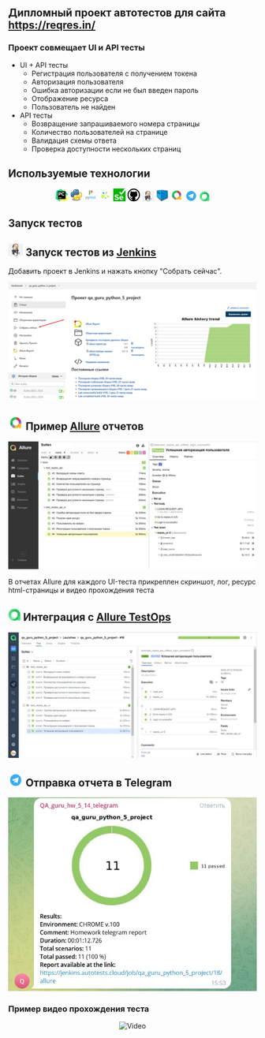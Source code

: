 ## Дипломный проект автотестов для сайта https://reqres.in/

### Проект совмещает UI и API тесты
* UI + API тесты
    * Регистрация пользователя с получением токена
    * Авторизация пользователя
    * Ошибка авторизации если не был введен пароль
    * Отображение ресурса
    * Пользователь не найден
* API тесты
    * Возвращение запрашиваемого номера страницы
    * Количество пользователей на странице
    * Валидация схемы ответа
    * Проверка доступности нескольких страниц


## Используемые технологии
<p  align="center">
  <code><img width="5%" title="Pycharm" src="resources/logo/pycharm.png"></code>
  <code><img width="5%" title="Python" src="resources/logo/python.png"></code>
  <code><img width="5%" title="Pytest" src="resources/logo/pytest.png"></code>
  <code><img width="5%" title="Selene" src="resources/logo/selene.png"></code>
  <code><img width="5%" title="Selenium" src="resources/logo/selenium.png"></code>
  <code><img width="5%" title="GitHub" src="resources/logo/Github.png"></code>
  <code><img width="5%" title="Jenkins" src="resources/logo/Jenkins.png"></code>
  <code><img width="5%" title="selenoid" src="resources/logo/selenoid.png"></code>
  <code><img width="5%" title="Allure Report" src="resources/logo/allure.png"></code>
  <code><img width="5%" title="Telegram" src="resources/logo/telegram.png"></code>
  <code><img width="4%" title="Telegram" src="resources/logo/allure_testops.png"></code>
</p>


## Запуск тестов


## <img width="6%" title="Jenkins" src="resources/logo/Jenkins.png"> Запуск тестов из [Jenkins](https://jenkins.autotests.cloud/job/qa_guru_python_5_project/)
Добавить проект в Jenkins и нажать кнопку "Собрать сейчас".

<p><img src="resources/screenshots/Jenkins.png" alt="Jenkins"/></p>

## <img width="6%" title="Allure" src="resources/logo/allure.png"> Пример [Allure](https://jenkins.autotests.cloud/job/qa_guru_python_5_project/19/allure/) отчетов

<p><img src="resources/screenshots/Allure-report.png" alt="Allure in Jenkins"/></p>

В отчетах Allure для каждого UI-теста прикреплен скриншот, лог, ресурс html-страницы и видео прохождения теста

## <img width="5%" title="Allure" src="resources/logo/allure_testops.png"> Интеграция с [Allure TestOps](https://allure.autotests.cloud/launch/27144) 

<p><img src="resources/screenshots/Allure TestOps.png" alt="Allure in Jenkins"/></p>

## <img width="6%" title="Telegram" src="resources/logo/telegram.png"> Отправка отчета в Telegram

<p><img src="resources/screenshots/Telegram.png" alt="Allure in Jenkins"/></p>

### Пример видео прохождения теста


<p align="center">
  <img title="Video" src="C:/Users/kati6/OneDrive/Desktop/12/Video.gif"/>
</p>
